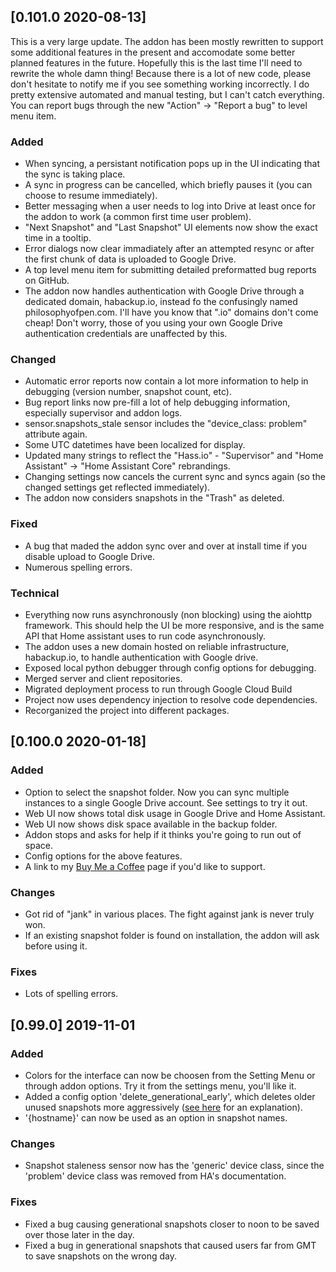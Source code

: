 ## [0.101.0 2020-08-13]
This is a very large update.  The addon has been mostly rewritten to support some additional features in the present and accomodate some better planned features in the future.  Hopefully this is the last time I'll need to rewrite the whole damn thing!
Because there is a lot of new code, please don't hesitate to notify me if you see something working incorrectly.  I do pretty extensive automated and manual testing, but I can't catch everything.  You can report bugs through the new "Action" -> "Report a bug" to level menu item.
### Added
- When syncing, a persistant notification pops up in the UI indicating that the sync is taking place.
- A sync in progress can be cancelled, which briefly pauses it (you can choose to resume immediately).
- Better messaging when a user needs to log into Drive at least once for the addon to work (a common first time user problem).
- "Next Snapshot" and "Last Snapshot" UI elements now show the exact time in a tooltip.
- Error dialogs now clear immadiately after an attempted resync or after the first chunk of data is uploaded to Google Drive.
- A top level menu item for submitting detailed preformatted bug reports on GitHub.
- The addon now handles authentication with Google Drive through a dedicated domain, habackup.io, instead fo the confusingly named philosophyofpen.com.  I'll have you know that ".io" domains don't come cheap!  Don't worry, those of you using your own Google Drive authentication credentials are unaffected by this. 


### Changed
- Automatic error reports now contain a lot more information to help in debugging (version number, snapshot count, etc).
- Bug report links now pre-fill a lot of help debugging information, especially supervisor and addon logs.
- sensor.snapshots_stale sensor includes the "device_class: problem" attribute again.
- Some UTC datetimes have been localized for display.
- Updated many strings to reflect the "Hass.io" - "Supervisor" and "Home Assistant" -> "Home Assistant Core" rebrandings.
- Changing settings now cancels the current sync and syncs again (so the changed settings get reflected immediately).
- The addon now considers snapshots in the "Trash" as deleted.

### Fixed
- A bug that maded the addon sync over and over at install time if you disable upload to Google Drive.
- Numerous spelling errors.

### Technical
- Everything now runs asynchronously (non blocking) using the aiohttp framework.  This should help the UI be more responsive, and is the same API that Home assistant uses to run code asynchronously.
- The addon uses a new domain hosted on reliable infrastructure, habackup.io, to handle authentication with Google drive.
- Exposed local python debugger through config options for debugging.
- Merged server and client repositories.
- Migrated deployment process to run through Google Cloud Build
- Project now uses dependency injection to resolve code dependencies.
- Recorganized the project into different packages.

## [0.100.0 2020-01-18]
### Added
- Option to select the snapshot folder.  Now you can sync multiple instances to a single Google Drive account. See settings to try it out.
- Web UI now shows total disk usage in Google Drive and Home Assistant.
- Web UI now shows disk space available in the backup folder.
- Addon stops and asks for help if it thinks you're going to run out of space.
- Config options for the above features.
- A link to my [Buy Me a Coffee](https://www.buymeacoffee.com/sabeechen) page if you'd like to support.
### Changes
- Got rid of "jank" in various places.  The fight against jank is never truly won.
- If an existing snapshot folder is found on installation, the addon will ask before using it.
### Fixes
- Lots of spelling errors.

## [0.99.0] 2019-11-01
### Added
- Colors for the interface can now be choosen from the Setting Menu or through addon options.  Try it from the settings menu, you'll like it.
- Added a config option 'delete_generational_early', which deletes older unused snapshots more aggressively ([see here](https://github.com/sabeechen/hassio-google-drive-backup/blob/master/hassio-google-drive-backup/GENERATIONAL_BACKUP.md) for an explanation).
- '{hostname}' can now be used as an option in snapshot names. 

### Changes
- Snapshot staleness sensor now has the 'generic' device class, since the 'problem' device class was removed from HA's documentation.

### Fixes
- Fixed a bug causing generational snapshots closer to noon to be saved over those later in the day.
- Fixed a bug in generational snapshots that caused users far from GMT to save snapshots on the wrong day.
